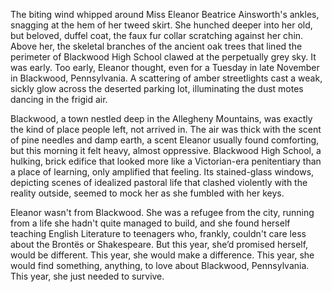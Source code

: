 The biting wind whipped around Miss Eleanor Beatrice Ainsworth's ankles, snagging at the hem of her tweed skirt. She hunched deeper into her old, but beloved, duffel coat, the faux fur collar scratching against her chin. Above her, the skeletal branches of the ancient oak trees that lined the perimeter of Blackwood High School clawed at the perpetually grey sky. It was early. Too early, Eleanor thought, even for a Tuesday in late November in Blackwood, Pennsylvania. A scattering of amber streetlights cast a weak, sickly glow across the deserted parking lot, illuminating the dust motes dancing in the frigid air.

Blackwood, a town nestled deep in the Allegheny Mountains, was exactly the kind of place people left, not arrived in. The air was thick with the scent of pine needles and damp earth, a scent Eleanor usually found comforting, but this morning it felt heavy, almost oppressive. Blackwood High School, a hulking, brick edifice that looked more like a Victorian-era penitentiary than a place of learning, only amplified that feeling. Its stained-glass windows, depicting scenes of idealized pastoral life that clashed violently with the reality outside, seemed to mock her as she fumbled with her keys.

Eleanor wasn't from Blackwood. She was a refugee from the city, running from a life she hadn't quite managed to build, and she found herself teaching English Literature to teenagers who, frankly, couldn't care less about the Brontës or Shakespeare. But this year, she’d promised herself, would be different. This year, she would make a difference. This year, she would find something, anything, to love about Blackwood, Pennsylvania. This year, she just needed to survive.
